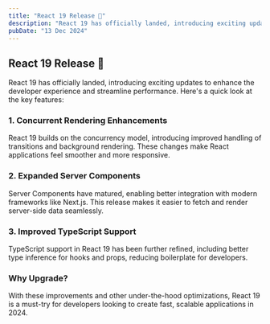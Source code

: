 ```yaml
---
title: "React 19 Release 🚀"
description: "React 19 has officially landed, introducing exciting updates to enhance the developer experience and streamline performance."
pubDate: "13 Dec 2024"
---
```


## React 19 Release 🚀

React 19 has officially landed, introducing exciting updates to enhance the developer experience and streamline performance. Here's a quick look at the key features:

### 1. **Concurrent Rendering Enhancements**

React 19 builds on the concurrency model, introducing improved handling of transitions and background rendering. These changes make React applications feel smoother and more responsive.

### 2. **Expanded Server Components**

Server Components have matured, enabling better integration with modern frameworks like Next.js. This release makes it easier to fetch and render server-side data seamlessly.

### 3. **Improved TypeScript Support**

TypeScript support in React 19 has been further refined, including better type inference for hooks and props, reducing boilerplate for developers.

### Why Upgrade?

With these improvements and other under-the-hood optimizations, React 19 is a must-try for developers looking to create fast, scalable applications in 2024.